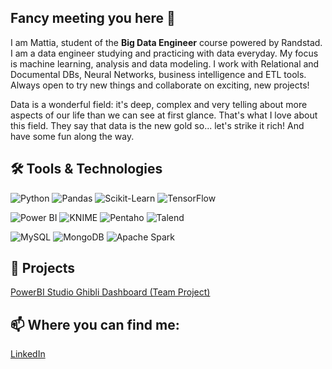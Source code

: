 ## Fancy meeting you here 👋

I am Mattia, student of the **Big Data Engineer** course powered by Randstad.
I am a data engineer studying and practicing with data everyday. My focus is machine learning, analysis and data modeling. 
I work with Relational and Documental DBs, Neural Networks, business intelligence and ETL tools.
Always open to try new things and collaborate on exciting, new projects!

Data is a wonderful field: it's deep, complex and very telling about more aspects of our life than we can see at first glance. That's what I love about this field.
They say that data is the new gold so... let's strike it rich! And have some fun along the way.

## 🛠️ Tools & Technologies

<!-- Languages & Libraries -->
![Python](https://img.shields.io/badge/Python-3776AB?style=for-the-badge&logo=python&logoColor=white)
![Pandas](https://img.shields.io/badge/Pandas-150458?style=for-the-badge&logo=pandas&logoColor=white)
![Scikit-Learn](https://img.shields.io/badge/Scikit--Learn-F7931E?style=for-the-badge&logo=scikit-learn&logoColor=white)
![TensorFlow](https://img.shields.io/badge/TensorFlow-FF6F00?style=for-the-badge&logo=tensorflow&logoColor=white)

<!-- BI & ETL Tools -->
![Power BI](https://img.shields.io/badge/Power_BI-F2C811?style=for-the-badge&logo=powerbi&logoColor=black)
![KNIME](https://img.shields.io/badge/KNIME-FEC20B?style=for-the-badge&logo=knime&logoColor=black)
![Pentaho](https://img.shields.io/badge/Pentaho-0B263A?style=for-the-badge&logoColor=white)
![Talend](https://img.shields.io/badge/Talend-0073B7?style=for-the-badge&logo=talend&logoColor=white)

<!-- Databases & Big Data -->
![MySQL](https://img.shields.io/badge/MySQL-005C84?style=for-the-badge&logo=mysql&logoColor=white)
![MongoDB](https://img.shields.io/badge/MongoDB-47A248?style=for-the-badge&logo=mongodb&logoColor=white)
![Apache Spark](https://img.shields.io/badge/Apache_Spark-E25A1C?style=for-the-badge&logo=apachespark&logoColor=white)


## 🚀 Projects
[PowerBI Studio Ghibli Dashboard (Team Project)](https://github.com/gaiacassinelli1/POWER-BI-Studio-Ghibli)

## 📫 Where you can find me:
[LinkedIn](https://www.linkedin.com/in/g-mattia-stefanizzi/)

<!--
**luxmattiastef/luxmattiastef** is a ✨ _special_ ✨ repository because its `README.md` (this file) appears on your GitHub profile.

Here are some ideas to get you started:

- 🔭 I’m currently working on ...
- 🌱 I’m currently learning ...
- 👯 I’m looking to collaborate on ...
- 🤔 I’m looking for help with ...
- 💬 Ask me about ...
- 📫 How to reach me: ...
- 😄 Pronouns: ...
- ⚡ Fun fact: ...
-->

